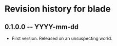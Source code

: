 # Revision history for blade

## 0.1.0.0 -- YYYY-mm-dd

* First version. Released on an unsuspecting world.
